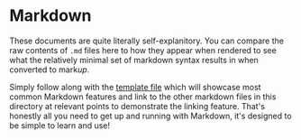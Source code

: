 # Markdown

These documents are quite literally self-explanitory. You can compare the raw contents of `.md` files here to how they appear when rendered to see what the relatively minimal set of markdown syntax results in when converted to mark*up*.

Simply follow along with the [template file](template.md) which will showcase most common Markdown features and link to the other markdown files in this directory at relevant points to demonstrate the linking feature. That's honestly all you need to get up and running with Markdown, it's designed to be simple to learn and use!
